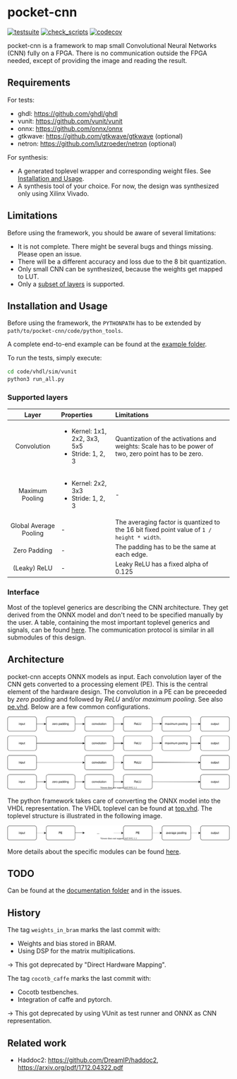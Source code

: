 # pocket-cnn

[![testsuite](https://github.com/marph91/pocket-cnn/workflows/testsuite/badge.svg)](https://github.com/marph91/pocket-cnn/actions?query=workflow%3Atestsuite)
[![check_scripts](https://github.com/marph91/pocket-cnn/workflows/check_scripts/badge.svg)](https://github.com/marph91/pocket-cnn/actions?query=workflow%3Acheck_scripts)
[![codecov](https://codecov.io/gh/marph91/pocket-cnn/branch/master/graph/badge.svg)](https://codecov.io/gh/marph91/pocket-cnn)

pocket-cnn is a framework to map small Convolutional Neural Networks (CNN) fully on a FPGA. There is no communication outside the FPGA needed, except of providing the image and reading the result.

## Requirements

For tests:

- ghdl: <https://github.com/ghdl/ghdl>
- vunit: <https://github.com/vunit/vunit>
- onnx: <https://github.com/onnx/onnx>
- gtkwave: <https://github.com/gtkwave/gtkwave> (optional)
- netron: <https://github.com/lutzroeder/netron> (optional)

For synthesis:

- A generated toplevel wrapper and corresponding weight files. See [Installation and Usage](#installation-and-usage).
- A synthesis tool of your choice. For now, the design was synthesized only using Xilinx Vivado.

## Limitations

Before using the framework, you should be aware of several limitations:

- It is not complete. There might be several bugs and things missing. Please open an issue.
- There will be a different accuracy and loss due to the 8 bit quantization.
- Only small CNN can be synthesized, because the weights get mapped to LUT.
- Only a [subset of layers](#supported-layers) is supported.

## Installation and Usage

Before using the framework, the `PYTHONPATH` has to be extended by `path/to/pocket-cnn/code/python_tools`.

A complete end-to-end example can be found at the [example folder](examples/end_to_end/README.md).

To run the tests, simply execute:

```bash
cd code/vhdl/sim/vunit
python3 run_all.py
```

### Supported layers

| Layer | Properties | Limitations |
| :---: | :--- | :--- |
| Convolution | <ul><li>Kernel: 1x1, 2x2, 3x3, 5x5</li><li>Stride: 1, 2, 3</li></ul> | Quantization of the activations and weights: Scale has to be power of two, zero point has to be zero. |
| Maximum Pooling | <ul><li>Kernel: 2x2, 3x3</li><li>Stride: 1, 2, 3</li></ul> | - |
| Global Average Pooling | - | The averaging factor is quantized to the 16 bit fixed point value of `1 / height * width`. |
| Zero Padding | - | The padding has to be the same at each edge. |
| (Leaky) ReLU | - | Leaky ReLU has a fixed alpha of 0.125 |

### Interface

Most of the toplevel generics are describing the CNN architecture. They get derived from the ONNX model and don't need to be specified manually by the user. A table, containing the most important toplevel generics and signals, can be found [here](doc/toplevel_interface.md). The communication protocol is similar in all submodules of this design.

## Architecture

pocket-cnn accepts ONNX models as input. Each convolution layer of the CNN gets converted to a processing element (PE). This is the central element of the hardware design.
The convolution in a PE can be preceeded by *zero padding* and followed by *ReLU* and/or *maximum pooling*. See also [pe.vhd](code/vhdl/src/pe.vhd). Below are a few common configurations.

![processing_element](doc/images/processing_element.svg)

The python framework takes care of converting the ONNX model into the VHDL representation. The VHDL toplevel can be found at [top.vhd](code/vhdl/src/top.vhd). The toplevel structure is illustrated in the following image.

![toplevel](doc/images/toplevel.svg)

More details about the specific modules can be found [here](doc/modules.md).

## TODO

Can be found at the [documentation folder](doc/todo.md) and in the issues.

## History

The tag `weights_in_bram` marks the last commit with:

- Weights and bias stored in BRAM.
- Using DSP for the matrix multiplications.

&rarr; This got deprecated by "Direct Hardware Mapping".

The tag `cocotb_caffe` marks the last commit with:

- Cocotb testbenches.
- Integration of caffe and pytorch.

&rarr; This got deprecated by using VUnit as test runner and ONNX as CNN representation.

## Related work

- Haddoc2: <https://github.com/DreamIP/haddoc2>, <https://arxiv.org/pdf/1712.04322.pdf>

